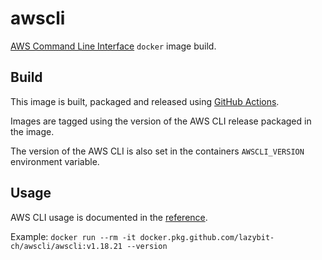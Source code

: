 # awscli

[AWS Command Line Interface](https://aws.amazon.com/cli/) `docker` image build.

## Build

This image is built, packaged and released using [GitHub Actions](https://github.com/features/actions).

Images are tagged using the version of the AWS CLI release packaged in the image.

The version of the AWS CLI is also set in the containers `AWSCLI_VERSION` environment variable.

## Usage

AWS CLI usage is documented in the [reference](https://docs.aws.amazon.com/cli/latest/reference/).

Example: `docker run --rm -it docker.pkg.github.com/lazybit-ch/awscli/awscli:v1.18.21 --version`
